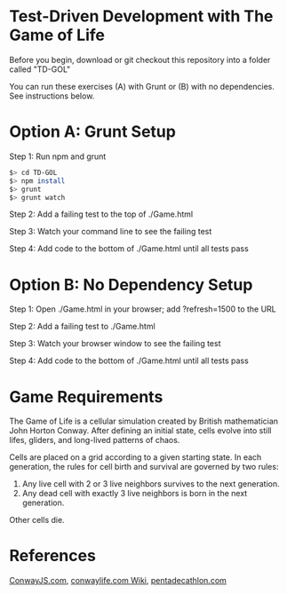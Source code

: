 Test-Driven Development with The Game of Life
=

Before you begin, download or git checkout this repository into a folder called "TD-GOL"

You can run these exercises (A) with Grunt or (B) with no dependencies. See instructions below.

Option A: Grunt Setup
==

Step 1: Run npm and grunt

```bash
$> cd TD-GOL
$> npm install
$> grunt
$> grunt watch
```

Step 2: Add a failing test to the top of ./Game.html

Step 3: Watch your command line to see the failing test

Step 4: Add code to the bottom of ./Game.html until all tests pass


Option B: No Dependency Setup
==

Step 1: Open ./Game.html in your browser; add ?refresh=1500 to the URL

Step 2: Add a failing test to ./Game.html

Step 3: Watch your browser window to see the failing test

Step 4: Add code to the bottom of ./Game.html until all tests pass


Game Requirements
==

The Game of Life is a cellular simulation created by British mathematician John Horton Conway. After defining an initial state, cells evolve into still lifes, gliders, and long-lived patterns of chaos.

Cells are placed on a grid according to a given starting state. In each generation, the rules for cell birth and survival are governed by two rules:

1. Any live cell with 2 or 3 live neighbors survives to the next generation.
2. Any dead cell with exactly 3 live neighbors is born in the next generation.

Other cells die.


References
==

[ConwayJS.com](http://ConwayJS.com), [conwaylife.com Wiki](http://conwaylife.com/wiki/Main_Page), [pentadecathlon.com](http://pentadecathlon.com/lifeNews/index.php)
